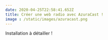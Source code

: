 ```yaml
---
date: 2020-04-25T22:58:41.652Z
title: Créer une web radio avec AzuraCast !
image : /static/images/azuracast.png
---
```

Installation à détailler !


